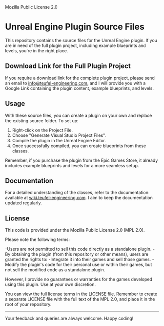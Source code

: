 Mozilla Public License 2.0


# Unreal Engine Plugin Source Files

This repository contains the source files for the Unreal Engine plugin. If you are in need of the full plugin project, including example blueprints and levels, you're in the right place.

## Download Link for the Full Plugin Project

If you require a download link for the complete plugin project, please send an email to [info@teufel-engineering.com](mailto:info@teufel-engineering.com), and I will provide you with a Google Link containing the plugin content, example blueprints, and levels.

## Usage

With these source files, you can create a plugin on your own and replace the existing source folder. To set up:

1. Right-click on the Project File.
2. Choose "Generate Visual Studio Project Files".
3. Compile the plugin in the Unreal Engine Editor.
4. Once successfully compiled, you can create blueprints from these classes.

Remember, if you purchase the plugin from the Epic Games Store, it already includes example blueprints and levels for a more seamless setup.

## Documentation

For a detailed understanding of the classes, refer to the documentation available at [wiki.teufel-engineering.com](http://wiki.teufel-engineering.com). I aim to keep the documentation updated regularly.

## License

This code is provided under the Mozilla Public License 2.0 (MPL 2.0).

Please note the following terms:

-Users are not permitted to sell this code directly as a standalone plugin.
-By obtaining the plugin (from this repository or other means), users are granted the rights to:
-Integrate it into their games and sell those games.
-Modify the plugin's code for their personal use or within their games, but not sell the modified code as a standalone plugin.

However, I provide no guarantees or warranties for the games developed using this plugin. Use at your own discretion.

You can view the full license terms in the LICENSE file. Remember to create a separate LICENSE file with the full text of the MPL 2.0, and place it in the root of your repository.

---

Your feedback and queries are always welcome. Happy coding!